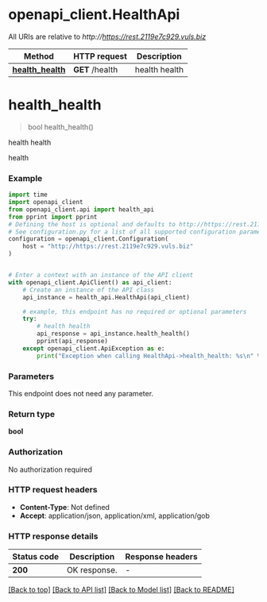 # openapi_client.HealthApi

All URIs are relative to *http://https://rest.2119e7c929.vuls.biz*

Method | HTTP request | Description
------------- | ------------- | -------------
[**health_health**](HealthApi.md#health_health) | **GET** /health | health health


# **health_health**
> bool health_health()

health health

health

### Example


```python
import time
import openapi_client
from openapi_client.api import health_api
from pprint import pprint
# Defining the host is optional and defaults to http://https://rest.2119e7c929.vuls.biz
# See configuration.py for a list of all supported configuration parameters.
configuration = openapi_client.Configuration(
    host = "http://https://rest.2119e7c929.vuls.biz"
)


# Enter a context with an instance of the API client
with openapi_client.ApiClient() as api_client:
    # Create an instance of the API class
    api_instance = health_api.HealthApi(api_client)

    # example, this endpoint has no required or optional parameters
    try:
        # health health
        api_response = api_instance.health_health()
        pprint(api_response)
    except openapi_client.ApiException as e:
        print("Exception when calling HealthApi->health_health: %s\n" % e)
```


### Parameters
This endpoint does not need any parameter.

### Return type

**bool**

### Authorization

No authorization required

### HTTP request headers

 - **Content-Type**: Not defined
 - **Accept**: application/json, application/xml, application/gob


### HTTP response details

| Status code | Description | Response headers |
|-------------|-------------|------------------|
**200** | OK response. |  -  |

[[Back to top]](#) [[Back to API list]](../README.md#documentation-for-api-endpoints) [[Back to Model list]](../README.md#documentation-for-models) [[Back to README]](../README.md)

